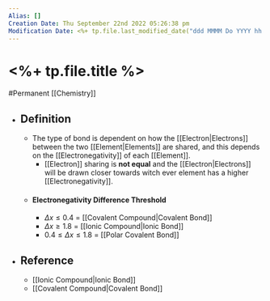 ```yaml
---
Alias: []
Creation Date: Thu September 22nd 2022 05:26:38 pm 
Modification Date: <%+ tp.file.last_modified_date("ddd MMMM Do YYYY hh:mm:ss a") %>
---
```

# <%+ tp.file.title %>
#Permanent [[Chemistry]]

- ## Definition
	- The type of bond is dependent on how the [[Electron|Electrons]] between the two [[Element|Elements]] are shared, and this depends on the [[Electronegativity]] of each [[Element]]. 
		- [[Electron]] sharing is **not equal** and the [[Electron|Electrons]] will be drawn closer towards witch ever element has a higher [[Electronegativity]].
	- #### Electronegativity Difference Threshold
		- $\Delta x ≤0.4$ = [[Covalent Compound|Covalent Bond]]
		- $\Delta x ≥1.8$ = [[Ionic Compound|Ionic Bond]]
		- $0.4≤\Delta x ≤1.8$ = [[Polar Covalent Bond]]
- ## Reference
	- [[Ionic Compound|Ionic Bond]]
	- [[Covalent Compound|Covalent Bond]]